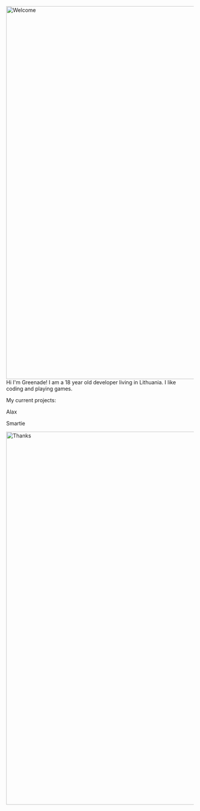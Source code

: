 <img align="right" alt="Welcome" width="1000" src="https://media3.giphy.com/media/6uhvLCU5WcHZBIuxIu/giphy.gif">

Hi I'm Greenade!
I am a 18 year old developer living in Lithuania.
I like coding and playing games.

My current projects:

Alax

Smartie


<img align="right" alt="Thanks" width="1000" src="https://media4.giphy.com/media/BoTSeIlUDcA3JWeWFQ/giphy.gif">
